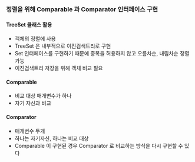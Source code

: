 ### 정렬을 위해 Comparable 과 Comparator 인터페이스 구현

#### TreeSet 클래스 활용
* 객체의 정렬에 사용
* TreeSet 은 내부적으로 이진검색트리로 구현
* Set 인터페이스를 구현하기 때문에 중복을 허용하지 않고 오름차순, 내림차순 정렬 가능
* 이진검색트리 저장을 위해 객체 비교 필요


#### Comparable
* 비교 대상 매개변수가 하나
* 자기 자신과 비교

#### Comparator
* 매개변수 두개
* 하나는 자기자신, 하나는 비교 대상
* Comparable 이 구현된 경우 Comparator 로 비교하는 방식을 다시 구현할 수 있다